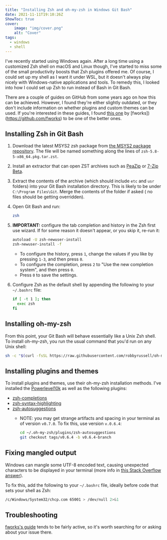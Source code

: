 ```yaml
---
title: "Installing Zsh and oh-my-zsh in Windows Git Bash"
date: 2021-11-11T19:10:26Z
ShowToc: true
cover:
    image: "img/cover.png"
    alt: "Cover"
tags:
  - windows
  - shell
---
```


I've recently started using Windows again. After a long time using a customized Zsh shell on macOS and Linux though, I've started to miss some of the small productivity boosts that Zsh plugins offered me. Of course, I could set up my shell as I want it under WSL, but it doesn't always play nicely with Windows-native applications and tools. To remedy this, I looked into how I could set up Zsh to run instead of Bash in Git Bash.

There are a couple of guides on GitHub from some years ago on how this can be achieved. However, I found they're either slightly outdated, or they don't include information on whether plugins and custom themes can be used. If you're interested in these guides, I found [this one](https://gist.github.com/fworks/af4c896c9de47d827d4caa6fd7154b6b) by [fworks])(https://github.com/fworks) to be one of the better ones.

## Installing Zsh in Git Bash

1. Download the latest MSYS2 zsh package from [the MSYS2 package repository](https://packages.msys2.org/package/zsh?repo=msys&variant=x86_64). The file will be named something along the lines of `zsh-5.8-5-x86_64.pkg.tar.zst`.

2. Install an extractor that can open ZST archives such as [PeaZip](https://peazip.github.io/) or [7-Zip Beta](https://www.7-zip.org/).

3. Extract the contents of the archive (which should include `etc` and `usr` folders) into your Git Bash installation directory. This is likely to be under `C:\Program Files\Git`. Merge the contents of the folder if asked ( no files should be getting overridden).

4. Open Git Bash and run:

    ```bash
    zsh
    ```

5. **IMPORTANT:** configure the tab completion and history in the Zsh first use wizard. If for some reason it doesn't appear, or you skip it, re-run it:

    ```bash
    autoload -U zsh-newuser-install
    zsh-newuser-install -f
    ```

    - To configure the history, press `1`, change the values if you like by pressing `1-3`, and then press `0`.
    - To configure the completion, press `2` to "Use the new completion system", and then press `0`.
    - Press `0` to save the settings.

6. Configure Zsh as the default shell by appending the following to your `~/.bashrc` file:

    ```bash
    if [ -t 1 ]; then
      exec zsh
    fi
    ```

## Installing oh-my-zsh

From this point, your Git Bash will behave essentially like a Unix Zsh shell. To install oh-my-zsh, you run the usual command that you'd run on any Unix shell:

```bash
sh -c "$(curl -fsSL https://raw.githubusercontent.com/robbyrussell/oh-my-zsh/master/tools/install.sh)"
```

## Installing plugins and themes

To install plugins and themes, use their oh-my-zsh installation methods. I've installed the [Powerlevel10k](https://github.com/romkatv/powerlevel10k) as well as the following plugins:

- [zsh-completions](https://github.com/zsh-users/zsh-completions)
- [zsh-syntax-highlighting](https://github.com/zsh-users/zsh-syntax-highlighting)
- [zsh-autosuggestions](https://github.com/zsh-users/zsh-autosuggestions)
  - NOTE: you may get strange artifacts and spacing in your terminal as of version `v0.7.0`. To fix this, use version `v.0.6.4`:

    ```bash
    cd ~/.oh-my-zsh/plugins/zsh-autosuggestions
    git checkout tags/v0.6.4 -b v0.6.4-branch
    ```

## Fixing mangled output

Windows can mangle some UTF-8 encoded text, causing unexpected characters to be displayed in your terminal (more info in [this Stack Overflow answer](https://stackoverflow.com/a/65688816/13749561)).

To fix this, add the following to your `~/.bashrc` file, ideally before code that sets your shell as Zsh:

```bash
/c/Windows/System32/chcp.com 65001 > /dev/null 2>&1
```

## Troubleshooting

[fworks's guide](https://gist.github.com/fworks/af4c896c9de47d827d4caa6fd7154b6b) tends to be fairly active, so it's worth searching for or asking about your issue there.

